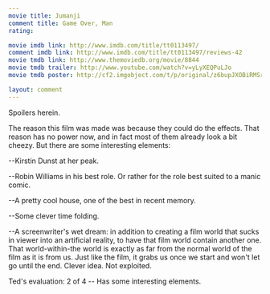 ```yaml
---
movie title: Jumanji
comment title: Game Over, Man
rating: 

movie imdb link: http://www.imdb.com/title/tt0113497/
comment imdb link: http://www.imdb.com/title/tt0113497/reviews-42
movie tmdb link: http://www.themoviedb.org/movie/8844
movie tmdb trailer: http://www.youtube.com/watch?v=yLyXEQPuLJo
movie tmdb poster: http://cf2.imgobject.com/t/p/original/z6bupJXOBiRMSrPUn5TLRnwHIRA.jpg

layout: comment
---
```


Spoilers herein.

The reason this film was made was because they could do the effects. That reason has no power now, and in fact most of them already look a bit cheezy. But there are some interesting elements:

--Kirstin Dunst at her peak.

--Robin Williams in his best role. Or rather for the role best suited to a manic comic.

--A pretty cool house, one of the best in recent memory.

--Some clever time folding.

--A screenwriter's wet dream: in addition to creating a film world that sucks in viewer into an artificial reality, to have that film world contain another one. That world-within-the world is exactly as far from the normal world of the film as it is from us. Just like the film, it grabs us once we start and won't let go until the end. Clever idea. Not exploited.

Ted's evaluation: 2 of 4 -- Has some interesting elements.